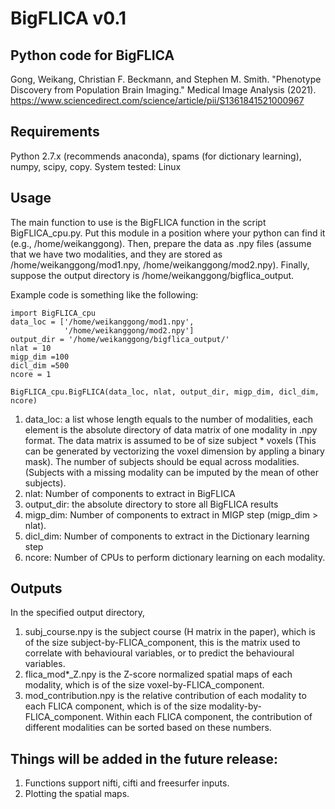 # BigFLICA v0.1

## Python code for BigFLICA
Gong, Weikang, Christian F. Beckmann, and Stephen M. Smith. "Phenotype Discovery from Population Brain Imaging." Medical Image Analysis (2021).
https://www.sciencedirect.com/science/article/pii/S1361841521000967

## Requirements
Python 2.7.x (recommends anaconda), spams (for dictionary learning), numpy, scipy, copy.
System tested: Linux 

## Usage
The main function to use is the BigFLICA function in the script BigFLICA_cpu.py. Put this module in a position where your python can find it (e.g., /home/weikanggong). Then, prepare the data as .npy files (assume that we have two modalities, and they are stored as /home/weikanggong/mod1.npy, /home/weikanggong/mod2.npy). Finally, suppose the output directory is /home/weikanggong/bigflica_output. 

Example code is something like the following:
```
import BigFLICA_cpu
data_loc = ['/home/weikanggong/mod1.npy',
            '/home/weikanggong/mod2.npy']
output_dir = '/home/weikanggong/bigflica_output/'
nlat = 10
migp_dim =100
dicl_dim =500
ncore = 1

BigFLICA_cpu.BigFLICA(data_loc, nlat, output_dir, migp_dim, dicl_dim, ncore)

```
1. data_loc: a list whose length equals to the number of modalities, each element is the absolute directory of data
          matrix of one modality in .npy format. The data matrix is assumed to be of size subject * voxels (This can be generated by vectorizing the voxel dimension by appling a binary mask).
          The number of subjects should be equal across modalities. (Subjects with a missing modality can be imputed by the             mean of other subjects).
2. nlat: Number of components to extract in BigFLICA
3. output_dir: the absolute directory to store all BigFLICA results
4. migp_dim: Number of components to extract in MIGP step (migp_dim > nlat).
5. dicl_dim: Number of components to extract in the Dictionary learning step
6. ncore: Number of CPUs to perform dictionary learning on each modality.

## Outputs
In the specified output directory,
1. subj_course.npy is the subject course (H matrix in the paper), which is of the size subject-by-FLICA_component, this is the matrix used to correlate with behavioural variables, or to predict the behavioural variables.
2. flica_mod*_Z.npy is the Z-score normalized spatial maps of each modality, which is of the size voxel-by-FLICA_component.
3. mod_contribution.npy is the relative contribution of each modality to each FLICA component, which is of the size modality-by-FLICA_component. Within each FLICA component, the contribution of different modalities can be sorted based on these numbers.


## Things will be added in the future release:
1. Functions support nifti, cifti and freesurfer inputs.
2. Plotting the spatial maps.







